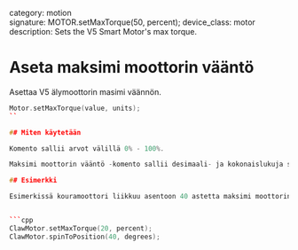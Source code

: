 category: motion  
signature: MOTOR.setMaxTorque(50, percent);
device_class: motor  
description: Sets the V5 Smart Motor's max torque.  

# Aseta maksimi moottorin vääntö

Asettaa V5 älymoottorin masimi väännön.

```cpp
Motor.setMaxTorque(value, units);
``

## Miten käytetään

Komento sallii arvot välillä 0% - 100%.

Maksimi moottorin vääntö -komento sallii desimaali- ja kokonaislukuja sekä numeerisia arvoja.

## Esimerkki

Esimerkissä kouramoottori liikkuu asentoon 40 astetta maksimi moottorin väännöllä 20 %, jolloin tarttuessa esineeseen moottori ei riko esinettä.


```cpp
ClawMotor.setMaxTorque(20, percent);
ClawMotor.spinToPosition(40, degrees);
```

<advanced>
</advanced>